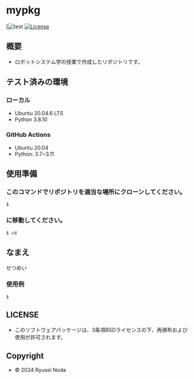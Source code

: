 # mypkg

[![test]()
[![License](https://img.shields.io/badge/License-BSD--3--Clause-blue.svg)]()

## 概要
- ロボットシステム学の授業で作成したリポジトリです。

## テスト済みの環境
### ローカル
* Ubuntu 20.04.6 LTS
* Python 3.8.10
### GitHub Actions
* Ubuntu 20.04
* Python: 3.7~3.11
## 使用準備

### このコマンドでリポジトリを適当な場所にクローンしてください。
```shell
$ 
```

### に移動してください。
```shell
$ cd 
```

## なまえ
せつめい

### 使用例
```shell
$ 
```


## LICENSE
* このソフトウェアパッケージは、3条項BSDライセンスの下、再頒布および使用が許可されます。

## Copyright
* © 2024 Ryusei Noda
